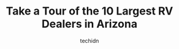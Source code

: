 ---
layout: ampstory
image: https://i0.wp.com/paketmu.com/wp-content/uploads/2023/06/toms-camperland-0-in-arizona-1686366842.jpeg?resize=640,853
author: techidn
featured: false
description: Explore the diverse RV Dealer scene in Arizona, home to an incredible selection of 10 establishments catering to every taste. Whether youre in search of iconic favorites or undiscovered tre
title: Take a Tour of the 10 Largest RV Dealers in Arizona
cover:
   title: Take a Tour of the 10 Largest RV Dealers in Arizona
   subtitle: RICKPATE
   background: https://paketmu.com/wp-content/uploads/2023/06/toms-camperland-0-in-arizona-1686366842.jpeg

pages: 
 - layout: thirds
   top: <h1>#1 Camping World</h1>
   bottom: "<p>Great experience today at Camping World!  Purchased a new portable grill - employee was friendly and helpful. Upon checking out Bobby gave us clear details on the members</p>"
   background: https://paketmu.com/wp-content/uploads/2023/06/toms-camperland-1-in-arizona-1686366842.jpeg
   backgroundblur: true
 - layout: thirds
   top: <h1>#2 Camping World</h1>
   bottom: "<p>Service Department is another story...  Currently having issues with the hitch that was installed.  We are trying to work with they service department to have the 5th whe</p>"
   background: https://paketmu.com/wp-content/uploads/2023/06/toms-camperland-2-in-arizona-1686366843.jpeg
   cta:
      link: https://paketmu.com/take-a-tour-of-the-10-largest-rv-dealers-in-arizona/
      text: Take a Tour of the 10 Largest RV Dealers in Arizona
 - layout: thirds
   top: <h1>#3 La Mesa RV Center Mesa AZ</h1>
   bottom: "<p>We had a great experience with everyone at La Mesa RV when we traded in our old one this past weekend at the RV show. Our salesman Tracy was friendly, knowledgeable and p</p>"
   background: https://paketmu.com/wp-content/uploads/2023/06/toms-camperland-3-in-arizona-1686366844.jpeg
   cta:
      link: https://paketmu.com/take-a-tour-of-the-10-largest-rv-dealers-in-arizona/
      text: Take a Tour of the 10 Largest RV Dealers in Arizona
 - layout: thirds
   top: <h1>#4 Little Dealer Little Prices of Phoenix</h1>
   bottom: "<p>2350 W Deer Valley Rd, Phoenix, AZ 85027, United States</p>"
   background: https://images.unsplash.com/photo-1614648718611-0635f29016cb?ixlib=rb-4.0.3&ixid=MnwxMjA3fDB8MHxwaG90by1wYWdlfHx8fGVufDB8fHx8&auto=format&fit=crop&w=640&h=853&q=80
   cta:
      link: https://paketmu.com/take-a-tour-of-the-10-largest-rv-dealers-in-arizona/
      text: Take a Tour of the 10 Largest RV Dealers in Arizona
 - layout: thirds
   top: <h1>#5 La Mesa RV Center Phoenix</h1>
   bottom: "<p>7525 W McDowell Rd, Phoenix, AZ 85035, United States</p>"
   background: https://images.unsplash.com/photo-1552083974-186346191183?ixlib=rb-4.0.3&ixid=MnwxMjA3fDB8MHxwaG90by1wYWdlfHx8fGVufDB8fHx8&auto=format&fit=crop&w=640&h=853&q=80
   cta:
      link: https://paketmu.com/take-a-tour-of-the-10-largest-rv-dealers-in-arizona/
      text: Take a Tour of the 10 Largest RV Dealers in Arizona
 - layout: thirds
   top: <h1>#6 World Wide RV</h1>
   bottom: "<p>4660 E Main St, Mesa, AZ 85205, United States</p>"
   background: https://images.unsplash.com/photo-1557672172-298e090bd0f1?ixlib=rb-4.0.3&ixid=MnwxMjA3fDB8MHxwaG90by1wYWdlfHx8fGVufDB8fHx8&auto=format&fit=crop&w=640&h=853&q=80
   cta:
      link: https://paketmu.com/take-a-tour-of-the-10-largest-rv-dealers-in-arizona/
      text: Take a Tour of the 10 Largest RV Dealers in Arizona
 - layout: thirds
   top: <h1>#7 Robert Crist and Company RV</h1>
   bottom: "<p>2025 E Main St, Mesa, AZ 85213, United States</p>"
   background: https://images.unsplash.com/photo-1488554378835-f7acf46e6c98?ixlib=rb-4.0.3&ixid=MnwxMjA3fDB8MHxwaG90by1wYWdlfHx8fGVufDB8fHx8&auto=format&fit=crop&w=640&h=853&q=80
   cta:
      link: https://paketmu.com/take-a-tour-of-the-10-largest-rv-dealers-in-arizona/
      text: Take a Tour of the 10 Largest RV Dealers in Arizona
 - layout: thirds
   middle: Continue reading...
   background: https://images.unsplash.com/photo-1518640467707-6811f4a6ab73?ixlib=rb-4.0.3&ixid=MnwxMjA3fDB8MHxwaG90by1wYWdlfHx8fGVufDB8fHx8&auto=format&fit=crop&w=640&h=853&q=80
   cta:
      link: https://paketmu.com/take-a-tour-of-the-10-largest-rv-dealers-in-arizona/
      text: Take a Tour of the 10 Largest RV Dealers in Arizona
      
---